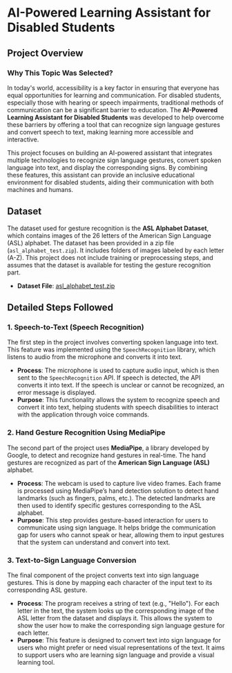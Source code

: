 # AI-Powered Learning Assistant for Disabled Students

## Project Overview

### Why This Topic Was Selected?

In today's world, accessibility is a key factor in ensuring that everyone has equal opportunities for learning and communication. For disabled students, especially those with hearing or speech impairments, traditional methods of communication can be a significant barrier to education. The **AI-Powered Learning Assistant for Disabled Students** was developed to help overcome these barriers by offering a tool that can recognize sign language gestures and convert speech to text, making learning more accessible and interactive. 

This project focuses on building an AI-powered assistant that integrates multiple technologies to recognize sign language gestures, convert spoken language into text, and display the corresponding signs. By combining these features, this assistant can provide an inclusive educational environment for disabled students, aiding their communication with both machines and humans.


## Dataset

The dataset used for gesture recognition is the **ASL Alphabet Dataset**, which contains images of the 26 letters of the American Sign Language (ASL) alphabet. The dataset has been provided in a zip file (`asl_alphabet_test.zip`). It includes folders of images labeled by each letter (A-Z). This project does not include training or preprocessing steps, and assumes that the dataset is available for testing the gesture recognition part.

- **Dataset File**: [asl_alphabet_test.zip](asl_alphabet_test.zip)

## Detailed Steps Followed

### 1. Speech-to-Text (Speech Recognition)

The first step in the project involves converting spoken language into text. This feature was implemented using the `SpeechRecognition` library, which listens to audio from the microphone and converts it into text.

- **Process**: The microphone is used to capture audio input, which is then sent to the `SpeechRecognition` API. If speech is detected, the API converts it into text. If the speech is unclear or cannot be recognized, an error message is displayed.
- **Purpose**: This functionality allows the system to recognize speech and convert it into text, helping students with speech disabilities to interact with the application through voice commands.

### 2. Hand Gesture Recognition Using MediaPipe

The second part of the project uses **MediaPipe**, a library developed by Google, to detect and recognize hand gestures in real-time. The hand gestures are recognized as part of the **American Sign Language (ASL)** alphabet.

- **Process**: The webcam is used to capture live video frames. Each frame is processed using MediaPipe’s hand detection solution to detect hand landmarks (such as fingers, palms, etc.). The detected landmarks are then used to identify specific gestures corresponding to the ASL alphabet.
- **Purpose**: This step provides gesture-based interaction for users to communicate using sign language. It helps bridge the communication gap for users who cannot speak or hear, allowing them to input gestures that the system can understand and convert into text.

### 3. Text-to-Sign Language Conversion

The final component of the project converts text into sign language gestures. This is done by mapping each character of the input text to its corresponding ASL gesture.

- **Process**: The program receives a string of text (e.g., "Hello"). For each letter in the text, the system looks up the corresponding image of the ASL letter from the dataset and displays it. This allows the system to show the user how to make the corresponding sign language gesture for each letter.
- **Purpose**: This feature is designed to convert text into sign language for users who might prefer or need visual representations of the text. It aims to support users who are learning sign language and provide a visual learning tool.

